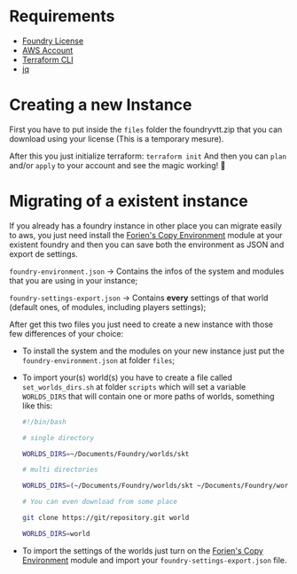 # Requirements

* [Foundry License](https://foundryvtt.com)
* [AWS Account](https://aws.amazon.com)
* [Terraform CLI](https://www.terraform.io)
* [jq](https://stedolan.github.io/jq)

# Creating a new Instance

First you have to put inside the `files` folder the foundryvtt.zip that you can download using your license (This is a temporary mesure).

After this you just initialize terraform: `terraform init`
And then you can `plan` and/or `apply` to your account and see the magic working! :tada: 

# Migrating of a existent instance

If you already has a foundry instance in other place you can migrate easily to aws, you just need install the [Forien's Copy Environment](https://foundryvtt.com/packages/forien-copy-environment) module at your existent foundry and then you can save both the environment as JSON and export de settings.

`foundry-environment.json` -> Contains the infos of the system and modules that you are using in your instance; 

`foundry-settings-export.json` -> Contains **every** settings of that world (default ones, of modules, including players settings);

After get this two files you just need to create a new instance with those few differences of your choice:

* To install the system and the modules on your new instance just put the `foundry-environment.json` at folder `files`;

* To import your(s) world(s) you have to create a file called `set_worlds_dirs.sh` at folder `scripts` which will set a variable `WORLDS_DIRS` that will contain one or more paths of worlds, something like this:
    ```sh
    #!/bin/bash

    # single directory

    WORLDS_DIRS=~/Documents/Foundry/worlds/skt

    # multi directories

    WORLDS_DIRS=(~/Documents/Foundry/worlds/skt ~/Documents/Foundry/worlds/lmop)

    # You can even download from some place

    git clone https://git/repository.git world

    WORLDS_DIRS=world
    ```

* To import the settings of the worlds just turn on the [Forien's Copy Environment](https://foundryvtt.com/packages/forien-copy-environment) module and import your `foundry-settings-export.json` file.
